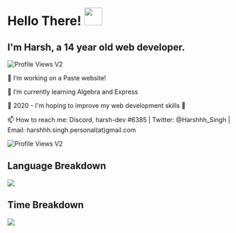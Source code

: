 # Hello There! <img src="https://media.giphy.com/media/hvRJCLFzcasrR4ia7z/giphy.gif" width="40px"></a>

## I'm Harsh, a 14 year old web developer.

![Profile Views V2](https://komarev.com/ghpvc/?username=harshhh-dev)

🔭 I’m working on a Paste website! 

🧠 I’m currently learning Algebra and Express 

🥅 2020 - I'm hoping to improve my web development skills 💪

📫 How to reach me: Discord, harsh-dev #6385 | Twitter: @Harshhh_Singh | Email: harshhh.singh.personal(at)gmail.com

![Profile Views V2](https://komarev.com/ghpvc/?username=AppDevMichael)

[twitter]: https://twitter.com/Harshhh_singh
[youtube]: https://www.youtube.com/channel/UCeUQIgpJUxIA50adLVfw1bA?view_as=subscriber

## Language Breakdown

<img src="https://wakatime.com/share/@harshhhdev/931be6ee-6ecc-4fc2-a010-539433a34a18.svg">

## Time Breakdown

<img src="https://wakatime.com/share/@harshhhdev/2833ae4d-c775-4c74-a999-66a8142aab7a.png" />
